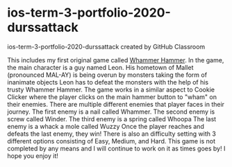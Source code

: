 # ios-term-3-portfolio-2020-durssattack
ios-term-3-portfolio-2020-durssattack created by GitHub Classroom

This includes my first original game called [Whammer Hammer](https://github.com/EPCompSci/ios-term-3-portfolio-2020-durssattack/tree/master/Whammer%20Hammer%201.1.1).
In the game, the main character is a guy named Leon. 
His hometown of Mallet (pronounced MAL-AY) is being overun by monsters taking the form of inanimate objects
Leon has to defeat the monsters with the help of his trusty Whammer Hammer.
The game works in a similar aspect to Cookie Clicker where the player clicks on the main hammer button to "wham" on their enemies.
There are multiple different enemies that player faces in their journey.
The first enemy is a nail called Whammer.
The second enemy is screw called Winder.
The third enemy is a spring called Whoopa
The last enemy is a whack a mole called Wuzzy
Once the player reaches and defeats the last enemy, they win!
There is also an difficulty setting with 3 different options consisting of Easy, Medium, and Hard.
This game is not completed by any means and I will continue to work on it as times goes by!
I hope you enjoy it!

